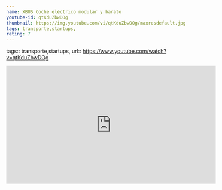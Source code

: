 ```yaml
---
name: XBUS Coche eléctrico modular y barato
youtube-id: qtKduZbwDOg
thumbnail: https://img.youtube.com/vi/qtKduZbwDOg/maxresdefault.jpg
tags: transporte,startups,
rating: 7
---
```

tags:: transporte,startups,
url:: https://www.youtube.com/watch?v=qtKduZbwDOg

<iframe width='560' height='315' src='https://www.youtube.com/embed/qtKduZbwDOg' title='YouTube video player' frameborder='0' allow='accelerometer; autoplay; clipboard-write; encrypted-media; gyroscope; picture-in-picture; web-share' allowfullscreen></iframe>


